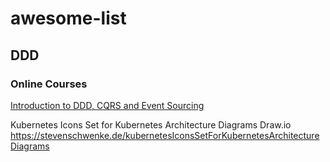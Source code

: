 # awesome-list

## DDD
### Online Courses
[Introduction to DDD, CQRS and Event Sourcing](https://academy.axoniq.io/course/ddd-cqrs-eventsourcing-concepts)

Kubernetes Icons Set for Kubernetes Architecture Diagrams
Draw.io
https://stevenschwenke.de/kubernetesIconsSetForKubernetesArchitectureDiagrams

